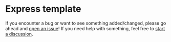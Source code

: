 # Express template

If you encounter a bug or want to see something added/changed, please go ahead and [open an issue](!https://sumansharma.me)! If you need help with something, feel free to [start a discussion](!https://sumansharma.me).
